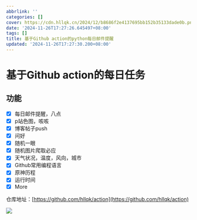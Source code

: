 ```yaml
---
abbrlink: ''
categories: []
cover: https://cdn.hllqk.cn/2024/12/b8686f2e4137695bb152b35133dade0b.png
date: '2024-11-26T17:27:26.645497+08:00'
tags: []
title: 基于Github action的python每日邮件提醒
updated: '2024-11-26T17:27:30.200+08:00'
---
```

# 基于Github action的每日任务

## 功能

* [X]  每日邮件提醒，八点
* [X]  p站色图，咳咳
* [X]  博客帖子push
* [X]  问好
* [X]  随机一眼
* [X]  随机图片爬取必应
* [X]  天气状况，温度，风向，城市
* [X]  Github常用编程语言
* [X]  原神历程
* [X]  运行时间
* [X]  More

仓库地址：[https://github.com/hllqk/action](https://github.com/hllqk/action)

![](https://iadx.eu.org/img/loading.gif)
